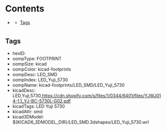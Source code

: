 



Contents
========

* [](#)
	* [Tags](#tags)

# 

## Tags

- hexID: 
- oompType: FOOTPRINT
- oompSize: kicad
- oompColor: kicad-footprints
- oompDesc: LED_SMD
- oompIndex: LED_Yuji_5730
- oompName: kicad-footprints/LED_SMD/LED_Yuji_5730
- kicadDesc: LED,Yuji,5730,https://cdn.shopify.com/s/files/1/0344/6401/files/YJWJ014-1.1_YJ-BC-5730L-G02.pdf
- kicadTags: LED Yuji 5730
- kicadAttr: smd
- kicad3DModel: ${KICAD6_3DMODEL_DIR}/LED_SMD.3dshapes/LED_Yuji_5730.wrl
